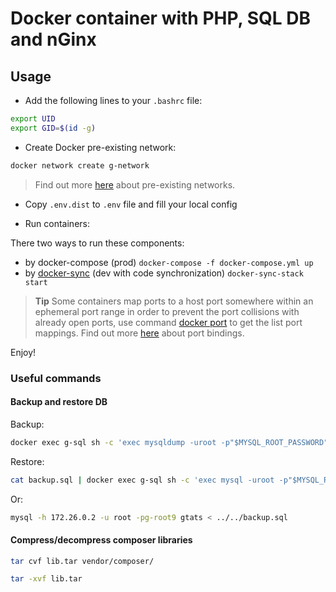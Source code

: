 # Docker container with PHP, SQL DB and nGinx

## Usage

* Add the following lines to your `.bashrc` file:

```sh
export UID
export GID=$(id -g)
```

* Create Docker pre-existing network:

```sh
docker network create g-network
```

> Find out more [here][0] about pre-existing networks.

* Copy `.env.dist` to `.env` file and fill your local config

* Run containers:

There two ways to run these components:

- by docker-compose (prod) `docker-compose -f docker-compose.yml up`
- by [docker-sync][1] (dev with code synchronization) `docker-sync-stack start`

> **Tip**
> Some containers map ports to a host port somewhere within an ephemeral port range in order to prevent the port
> collisions with already open ports, use command [docker port][3] to get the list port mappings. Find out more
> [here][3] about port bindings.

Enjoy!


### Useful commands

#### Backup and restore DB

Backup:

```bash
docker exec g-sql sh -c 'exec mysqldump -uroot -p"$MYSQL_ROOT_PASSWORD" gtats' > ../../backup.sql
```

Restore:

```bash
cat backup.sql | docker exec g-sql sh -c 'exec mysql -uroot -p"$MYSQL_ROOT_PASSWORD" gtats'
```

Or:

```bash
mysql -h 172.26.0.2 -u root -pg-root9 gtats < ../../backup.sql
```

#### Compress/decompress composer libraries

```bash
tar cvf lib.tar vendor/composer/
```

```bash
tar -xvf lib.tar
```


[0]: https://docs.docker.com/compose/networking/#/using-a-pre-existing-network
[1]: http://docker-sync.io/
[3]: https://docs.docker.com/engine/reference/commandline/port/
[4]: https://docs.docker.com/engine/userguide/networking/default_network/binding/
